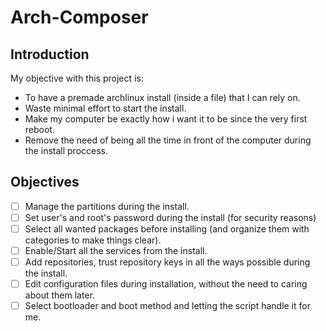 # Arch-Composer
## Introduction
My objective with this project is:
 - To have a premade archlinux install (inside a file) that I can rely on.
 - Waste minimal effort to start the install.
 - Make my computer be exactly how i want it to be since the very first reboot.
 - Remove the need of being all the time in front of the computer during the install proccess.

## Objectives
 - [ ] Manage the partitions during the install.
 - [ ] Set user's and root's password during the install (for security reasons)
 - [ ] Select all wanted packages before installing (and organize them with categories to make things clear).
 - [ ] Enable/Start all the services from the install.
 - [ ] Add repositories, trust repository keys in all the ways possible during the install.
 - [ ] Edit configuration files during installation, without the need to caring about them later.
 - [ ] Select bootloader and boot method and letting the script handle it for me.
